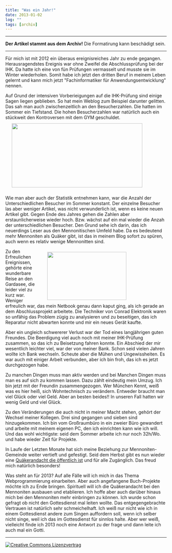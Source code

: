 ```yaml
---
title: "Was ein Jahr!"
date: 2013-01-02
log: ""
tags: [archiv]
---
```

<hr><b>Der Artikel stammt aus dem Archiv!</b> Die Formatirung kann beschädigt sein.<hr>
Für mich ist mit 2012 ein überaus ereignisreiches Jahr zu ende gegangen. Herausragendstes Ereignis war ohne Zweifel die Abschlussprüfung bei der IHK. Da hatte ich eine von fün Prüfungen vermasselt und musste sie im Winter wiederholen. Somit habe ich jetzt den dritten Beruf in meinem Leben gelernt und kann mich jetzt "Fachinformatiker für Anwendungsentwicklung" nennen.

Auf Grund der intensiven Vorberieigungen auf die IHK-Prüfung sind einige Sagen liegen geblieben. So hat mein Weblog zum Beispiel darunter gelitten. Das sah man auch zwischenzeitlich an den Besucherzahlen. Die hatten im Sommer ein Tiefstand. Die hohen Besucherzahlen war natürlich auch ein stückweit den Kontroversen mit dem GYM geschuldet.
<a href="http://www.the-independent-friend.de/files/statistik_2012_1.png">
<img src="http://www.the-independent-friend.de/files/statistik_2012_1.png"  width="90%" height="200"  align="center"  vspace="10" hspace="20" /></a>
<!--break-->
Wie man aber auch der Statistik entnehmen kann, war die Anzahl der Unterschiedlichen Besucher im Sommer konstant. Der einzelne Besucher las aber weniger Artikel, was nicht verwunderlich ist, wenn es keine neuen Artikel gibt. Gegen Ende des Jahres gehen die Zahlen aber erstaunlicherweise wieder hoch. Bzw. wächst auf ein mal wieder die Anzah der unterschiedlichen Besucher. Den Grund sehe ich darin, das ich neuerdings Leser aus den Mennonitischen Umfeld habe. Da es bedeutend mehr Mennoniten als Quäker gibt, ist das in meinem Blog sofort zu spüren, auch wenn es relativ wenige Mennonitten sind.

<a href="http://www.the-independent-friend.de/files/statistik_2012_2.png">
<img src="http://www.the-independent-friend.de/files/statistik_2012_2.png"  width="70%" height="150"  align="right"  vspace="10" hspace="20" /></a>

Zu den Erfreulichen Ereignissen, gehörte eine wunderbare Reise an den Gardasee, die leider viel zu kurz war. Weniger erfreulich war, das mein Netbook genau dann kaput ging, als ich gerade an dem Abschlussprojekt arbeitete. Die Techniker von Conrad Elektronik waren so unfähig das Problem zügig zu analysieren und zu beseitigen, das ich Reparatur nicht abwarten konnte und mir ein neues Gerät kaufte.

Aber ein ungleich schwererer Verlust war der Tod eines langjährigen guten Freundes. Die Beerdigung viel auch noch mit meiner IHK-Prüfung zusammen, so das ich zu Beisetzung fahren konnte. Ein Abschied der mir wesentlich leichter viel, war der von meiner Bank. Schon seid vielen Jahren wollte ich Bank wechseln. Scheute aber die Mühen und Ungewissheiten. Es war auch mit einiger Arbeit verbunden, aber ich bin froh, das ich es jetzt durchgezogen habe.

Zu manchen Dingen muss man aktiv werden und bei Manchen Dingen muss man es auf sich zu kommen lassen. Dazu zählt eindeutig mein Umzug. Ich bin jetzt mit der Freundin zusammengezogen. Wer München Kennt, weiß was es hier heiß, sich Wohntechnisch zu verändern. Entweder braucht man viel Glück oder viel Geld. Aber an besten beides!! In unseren Fall hatten wir wenig Geld und viel Glück.

Zu den Veränderungen die auch nicht in meiner Macht stehen, gehört der Wechsel meiner Kollegen. Drei sind gegangen und sieben sind hinzugekommen. Ich bin vom Großraumbüro in ein zweier Büro gewandert und arbeite mit meinem eigenen PC, den ich einrichten kann wie ich will. Und das wohl wichtigste: seid dem Sommer arbeite ich nur noch 32h/Wo. und habe wieder Zeit für Projekte.

In Laufe der Letzten Monate hat sich meine Beziehung zur Mennoniten-Gemeinde weiter vertieft und gefestigt. Seid dem Herbst gibt es nun wieder eine <a href="http://www.the-independent-friend.de/?q=Stille_Andacht_in_Muenchen">Quäkerandacht die öffentlich ist</a> und für alle Zugänglich. Das freud mich natürlich besonders!   

Was steht an für 2013? Auf alle Fälle will ich mich in das Thema Webprogrammierung einarbeiten. Aber auch angefangene Buch-Projekte möchte ich zu Ende bringen. Spirituell will ich die Quäkerandacht bei den Mennoniten ausbauen und etablieren. Ich hoffe aber auch darüber hinaus mich bei den Mennoniten mehr einbringen zu können. Ich wurde schon gefragt ob nicht den Gottesdienst mal leiten wollte. Das entgegengebrachte Vertrauen ist natürlich sehr schmeichelhaft. Ich weiß nur nicht wie ich in einem Gottesdienst andere zum Singen auffordern soll, wenn ich selber nicht singe, weil ich das im Gottesdienst für sinnlos halte. Aber wer weiß, vielleicht finde ich 2013 noch eine Antwort zu der frage und dann leite ich auch mal ein Gotti. 

<hr>
<a rel="license" href="http://creativecommons.org/licenses/by-sa/3.0/"><img alt="Creative Commons Lizenzvertrag" style="border-width:0" src="http://i.creativecommons.org/l/by-sa/3.0/88x31.png" /></a>
